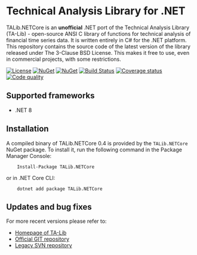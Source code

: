 # Technical Analysis Library for .NET

TALib.NETCore is an **unofficial** .NET port of the Technical Analysis Library (TA-Lib) - open-source ANSI C library of functions for technical analysis of financial time series data. It is written entirely in C# for the .NET platform. This repository contains the source code of the latest version of the library released under The 3-Clause BSD License. This makes it free to use, even in commercial projects, with some restrictions.

[![License](https://img.shields.io/github/license/hmG3/TA-Lib.NETCore?logo=open-source-initiative)](https://opensource.org/licenses/LGPL-3.0)
[![NuGet](https://img.shields.io/nuget/v/TALib.NETCore.svg?logo=nuget)](https://nuget.org/packages/TALib.NETCore)
[![NuGet](https://img.shields.io/nuget/dt/TALib.NETCore.svg)](https://nuget.org/packages/TALib.NETCore)
[![Build Status](https://github.com/hmG3/TA-Lib.NETCore/actions/workflows/dotnet.yml/badge.svg)](https://github.com/hmG3/TA-Lib.NETCore/actions/workflows/dotnet.yml)
[![Coverage status](https://codecov.io/gh/hmG3/TA-Lib.NETCore/graph/badge.svg?token=5UZLT4JBHQ)](https://codecov.io/gh/hmG3/TA-Lib.NETCore)
[![Code quality](https://app.codacy.com/project/badge/Grade/6fcd7ac9e7d94c0d896638418318e2d0)](https://app.codacy.com/gh/hmG3/TA-Lib.NETCore/dashboard)

## Supported frameworks

- .NET 8

## Installation

A compiled binary of TALib.NETCore 0.4 is provided by the `TALib.NETCore` NuGet package. To install it, run the following command in the Package Manager Console:

```shell
    Install-Package TALib.NETCore
```

or in .NET Core CLI:

```shell
    dotnet add package TALib.NETCore
```

## Updates and bug fixes

For more recent versions please refer to:

- [Homepage of TA-Lib](https://ta-lib.org/)
- [Official GIT repository](https://github.com/TA-Lib/ta-lib)
- [Legacy SVN repository](https://svn.code.sf.net/p/ta-lib/code/trunk/ta-lib/c/)
